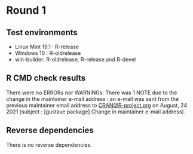 # Round 1

## Test environments
* Linux Mint 19.1 : R-release
* Windows 10 : R-oldrelease
* win-builder: R-oldrelease, R-release and R-devel

## R CMD check results
There were no ERRORs nor WARNINGs.
There was 1 NOTE due to the change in the maintainer e-mail address : an e-mail was sent from the previous maintainer email address to CRAN@R-project.org on August, 24 2021 (subject : [gustave package] Change in maintainer e-mail address). 

## Reverse dependencies

There is no reverse dependencies.
